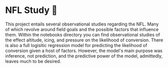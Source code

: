 # NFL Study 🏈
This project entails several observational studies regarding the NFL. Many of which revolve around field goals and the possible factors that influence them. Within the notebooks directory you can find observational studies of the effect altitude, icing, and pressure on the likelihood of conversion. There is also a full logisitic regression model for predicting the likelihood of conversion given a host of factors. However, the model's main purpose was inference, not prediction, and the predictive power of the model, admittedly, leaves much to be desired.
